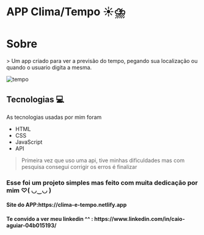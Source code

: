 # APP Clima/Tempo ☀️​⛈️​

 <h1>Sobre</h1>
> Um app criado para ver a previsão do tempo, pegando sua localização ou quando o usuario digita a mesma.

![tempo](https://user-images.githubusercontent.com/88971985/165006014-ad54f7d0-dcee-4b38-9c12-0442d52de825.gif)

<h2>Tecnologias 💻</h2>
 <p>As tecnologias usadas por mim foram</p>
  <ul>
  <li>HTML</li>
  <li>CSS</li>
  <li>JavaScript</li>
  <li>API</li>
  </ul>

> Primeira vez que uso uma api, tive minhas dificuldades mas com pesquisa consegui corrigir os erros é finalizar

<h3>Esse foi um projeto simples mas feito com muita dedicação por mim ♡( ◡‿◡ )</h3>


<h4>Site do APP:https://clima-e-tempo.netlify.app</h4>

<h4>Te convido a ver meu linkedin ^^ : https://www.linkedin.com/in/caio-aguiar-04b015193/</h4>
